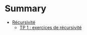 # Summary

- [Récursivité](./1_recursivite.md)
   - [TP 1 : exercices de récursivité](./tp1_recursivite.md)

